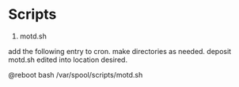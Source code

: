 # Scripts

1) motd.sh

add the following entry to cron.
make directories as needed.
deposit motd.sh edited into location desired. 

@reboot bash /var/spool/scripts/motd.sh